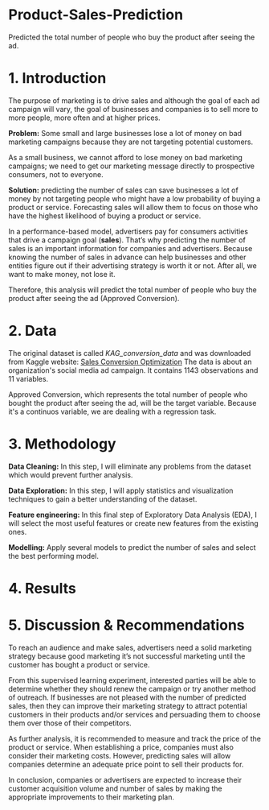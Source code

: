 # **Product-Sales-Prediction**

Predicted the total number of people who buy the product after seeing the ad. 


# **1. Introduction**

The purpose of marketing is to drive sales and although the goal of each ad campaign will vary, the goal of businesses and companies is to sell more to more people, more often and at higher prices. 

**Problem:**  Some small and large businesses lose a lot of money on bad marketing campaigns because they are not targeting potential customers.

As a small business, we cannot afford to lose money on bad marketing campaigns; we need to get our marketing message directly to prospective consumers, not to everyone.

**Solution:** predicting the number of sales can save businesses a lot of money by not targeting people who might have a low probability of buying a product or service. Forecasting sales will allow them to focus on those who have the highest likelihood of buying a product or service.

In a performance-based model, advertisers pay for consumers activities that drive a campaign goal (**sales**). That’s why predicting the number of sales is an important information for companies and advertisers. Because knowing the number of sales in advance can help businesses and other entities figure out if their advertising strategy is worth it or not. After all, we want to make money, not lose it. 

Therefore, this analysis will predict the total number of people who buy the product after seeing the ad (Approved Conversion).


# **2. Data**

The original dataset is called *KAG_conversion_data* and was downloaded from Kaggle website: [Sales Conversion Optimization](https://www.kaggle.com/loveall/clicks-conversion-tracking)
The data is about an organization's social media ad campaign. It contains 1143 observations and 11 variables. 

Approved Conversion, which represents the total number of people who bought the product after seeing the ad, will be the target variable. Because it's a continuos variable, we are dealing with a regression task.


# **3. Methodology**

**Data Cleaning:** In this step, I will eliminate any problems from the dataset which would prevent further analysis.

**Data Exploration:** In this step, I will apply statistics and visualization techniques to gain a better understanding of the dataset.

**Feature engineering:** In this final step of Exploratory Data Analysis (EDA), I will select the most useful features or create new features from the existing ones.

**Modelling:** Apply several models to predict the number of sales and select the best performing model.

# **4. Results**

# **5. Discussion & Recommendations**

To reach an audience and make sales, advertisers need a solid marketing strategy because good marketing it’s not successful marketing until the customer has bought a product or service.

From this supervised learning experiment, interested parties will be able to determine whether they should renew the campaign or try another method of outreach. If businesses are not pleased with the number of predicted sales, then they can improve their marketing strategy to attract potential customers in their products and/or services and persuading them to choose them over those of their competitors.

As further analysis, it is recommended to measure and track the price of the product or service. When establishing a price, companies must also consider their marketing costs. However, predicting sales will allow companies determine an adequate price point to sell their products for.

In conclusion, companies or advertisers are expected to increase their customer acquisition volume and number of sales by making the appropriate improvements to their marketing plan.
